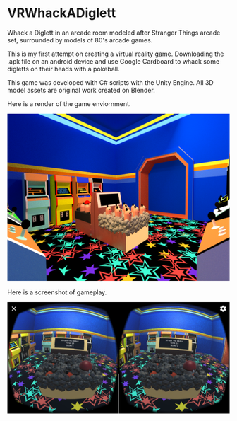 # VRWhackADiglett
 Whack a Diglett in an arcade room modeled after Stranger Things arcade set, surrounded by models of 80's arcade games.

This is my first attempt on creating a virtual reality game.  Downloading the .apk file on an android device and use Google Cardboard to 
whack some digletts on their heads with a pokeball.

This game was developed with C# scripts with the Unity Engine.  All 3D model assets are original work created on Blender.  

Here is a render of the game enviornment.

!["arcade room render"](images/arcade_render_png.png)

Here is a screenshot of gameplay.

!["whacking digletts in VR"](images/gameplay.jpg)
